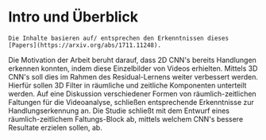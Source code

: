 # Intro und Überblick

```{note}
Die Inhalte basieren auf/ entsprechen den Erkenntnissen dieses [Papers](https://arxiv.org/abs/1711.11248).
```
 
Die Motivation der Arbeit beruht darauf, dass 2D CNN's bereits Handlungen erkennen konnten, indem diese Einzelbilder von Videos erhielten.
Mittels 3D CNN's soll dies im Rahmen des Residual-Lernens weiter verbessert werden. Hierfür sollen 3D Filter in räumliche und zeitliche Komponenten unterteilt werden.
Auf eine Diskussion verschiedener Formen von räumlich-zeitlichen Faltungen für die Videoanalyse, schließen entsprechende Erkenntnisse zur Handlungserkennung an.
Die Studie schließt mit dem Entwurf eines räumlich-zeitlichem Faltungs-Block ab, mittels welchem CNN's bessere Resultate erzielen sollen, ab.

